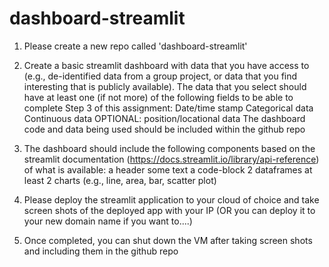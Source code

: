 # dashboard-streamlit
1. Please create a new repo called 'dashboard-streamlit' 

2. Create a basic streamlit dashboard with data that you have access to (e.g., de-identified data from a group project, or data that you find interesting that is publicly available). The data that you select should have at least one (if not more) of the following fields to be able to complete Step 3 of this assignment:
Date/time stamp 
Categorical data
Continuous data 
OPTIONAL: position/locational data 
The dashboard code and data being used should be included within the github repo 

3. The dashboard should include the following components based on the streamlit documentation (https://docs.streamlit.io/library/api-reference) of what is available: 
a header 
some text 
a code-block 
2 dataframes
at least 2 charts (e.g., line, area, bar, scatter plot) 


4. Please deploy the streamlit application to your cloud of choice and take screen shots of the deployed app with your IP (OR you can deploy it to your new domain name if you want to....) 

5. Once completed, you can shut down the VM after taking screen shots and including them in the github repo